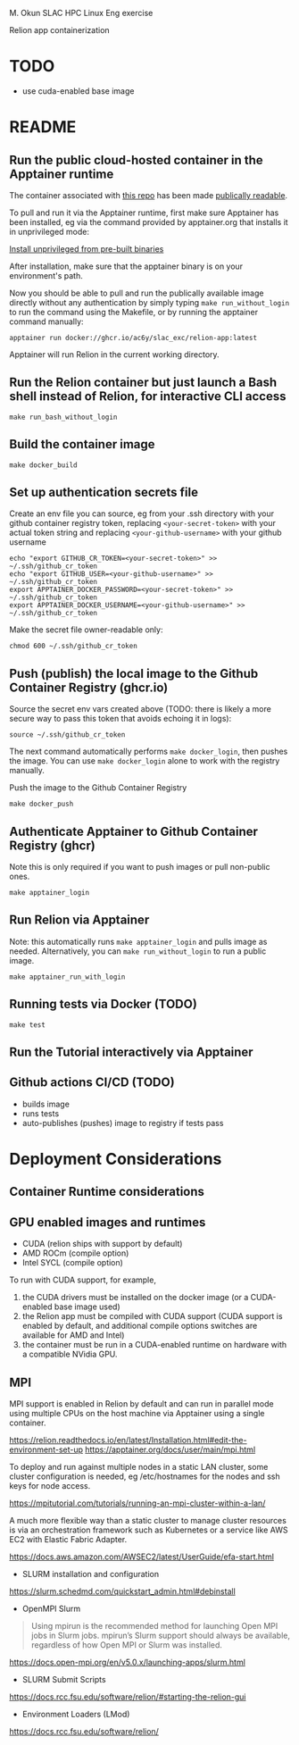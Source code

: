 M. Okun SLAC HPC Linux Eng exercise

Relion app containerization


# TODO
 * use cuda-enabled base image


README
======
## Run the public cloud-hosted container in the Apptainer runtime
The container associated with [this repo](https://github.com/ac6y/slac_exc) has been made
[publically readable](https://ghcr.io/ac6y/slac_exc/relion-app:latest).

To pull and run it via the Apptainer runtime, first make sure Apptainer has been installed, eg
via the command provided by apptainer.org that installs it in unprivileged mode:

[Install unprivileged from pre-built binaries](https://apptainer.org/docs/admin/main/installation.html#install-unprivileged-from-pre-built-binaries)

After installation, make sure that the apptainer binary is on your environment's path.

Now you should be able to pull and run the publically available image directly
without any authentication by simply typing `make run_without_login` to run the command using the Makefile, or by
running the apptainer command manually:

```
apptainer run docker://ghcr.io/ac6y/slac_exc/relion-app:latest
```

Apptainer will run Relion in the current working directory.

## Run the Relion container but just launch a Bash shell instead of Relion, for interactive CLI access

```
make run_bash_without_login
```


## Build the container image

```
make docker_build
```

## Set up authentication secrets file

Create an env file you can source, eg from your .ssh directory with your github container registry token,
replacing `<your-secret-token>` with your actual token string and 
replacing `<your-github-username>` with your github username

```
echo "export GITHUB_CR_TOKEN=<your-secret-token>" >> ~/.ssh/github_cr_token
echo "export GITHUB_USER=<your-github-username>" >> ~/.ssh/github_cr_token
export APPTAINER_DOCKER_PASSWORD=<your-secret-token>" >> ~/.ssh/github_cr_token
export APPTAINER_DOCKER_USERNAME=<your-github-username>" >> ~/.ssh/github_cr_token
```

Make the secret file owner-readable only:

```
chmod 600 ~/.ssh/github_cr_token
```


## Push (publish) the local image to the Github Container Registry (ghcr.io)

Source the secret env vars created above (TODO: there is likely a more secure way to pass this
token that avoids echoing it in logs):

```
source ~/.ssh/github_cr_token
```

The next command automatically performs `make docker_login`, then pushes the image.
You can use `make docker_login` alone to work with the registry manually.

Push the image to the Github Container Registry
  
```
make docker_push
```

## Authenticate Apptainer to Github Container Registry (ghcr)
Note this is only required if you want to push images or pull non-public ones.

```
make apptainer_login
```

## Run Relion via Apptainer
Note: this automatically runs `make apptainer_login` and pulls image as needed.  Alternatively, you can
`make run_without_login` to run a public image.

```
make apptainer_run_with_login
```

## Running tests via Docker (TODO)
```
make test
```

## Run the Tutorial interactively via Apptainer

## Github actions CI/CD (TODO)
* builds image
* runs tests
* auto-publishes (pushes) image to registry if tests pass

Deployment Considerations
=========================

## Container Runtime considerations
## GPU enabled images and runtimes
* CUDA (relion ships with support by default)
* AMD ROCm (compile option)
* Intel SYCL (compile option)

To run with CUDA support, for example,
1. the CUDA drivers must be installed on the docker image (or a CUDA-enabled base image used)
2. the Relion app must be compiled with CUDA support (CUDA support is enabled by default, and
additional compile options switches are available for AMD and Intel)
3. the container must be run in a CUDA-enabled runtime on hardware with a compatible NVidia GPU.

 ## MPI

MPI support is enabled in Relion by default and can run in parallel mode using multiple CPUs on
the host machine via Apptainer using a single container.

https://relion.readthedocs.io/en/latest/Installation.html#edit-the-environment-set-up
https://apptainer.org/docs/user/main/mpi.html 

To deploy and run against multiple nodes in a static LAN cluster, some cluster configuration is
needed, eg /etc/hostnames for the nodes and ssh keys for node access.

https://mpitutorial.com/tutorials/running-an-mpi-cluster-within-a-lan/

A much more flexible way than a static cluster to manage cluster resources is via an orchestration
framework such as Kubernetes or a service like AWS EC2 with Elastic Fabric Adapter.

https://docs.aws.amazon.com/AWSEC2/latest/UserGuide/efa-start.html

 * SLURM installation and configuration

https://slurm.schedmd.com/quickstart_admin.html#debinstall

 * OpenMPI Slurm

>Using mpirun is the recommended method for launching Open MPI jobs in Slurm jobs.
mpirun’s Slurm support should always be available, regardless of how Open MPI or Slurm was installed.

https://docs.open-mpi.org/en/v5.0.x/launching-apps/slurm.html

 * SLURM Submit Scripts

https://docs.rcc.fsu.edu/software/relion/#starting-the-relion-gui

 * Environment Loaders (LMod)

https://docs.rcc.fsu.edu/software/relion/

